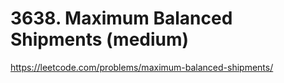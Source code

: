 # 3638. Maximum Balanced Shipments (medium)

https://leetcode.com/problems/maximum-balanced-shipments/
